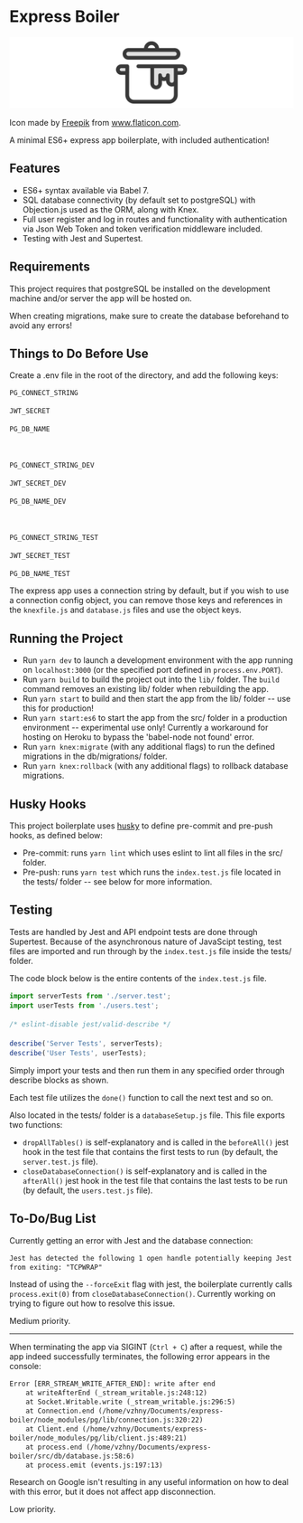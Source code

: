 # Express Boiler

![Pot Logo](pot_logo.png 'Pot Logo')

Icon made by [Freepik](https://www.flaticon.com/authors/freepik) from www.flaticon.com.

A minimal ES6+ express app boilerplate, with included authentication!

## Features

- ES6+ syntax available via Babel 7.
- SQL database connectivity (by default set to postgreSQL) with Objection.js used as the ORM, along with Knex.
- Full user register and log in routes and functionality with authentication via Json Web Token and token verification middleware included.
- Testing with Jest and Supertest.

## Requirements

This project requires that postgreSQL be installed on the development machine and/or server the app will be hosted on.

When creating migrations, make sure to create the database beforehand to avoid any errors!

## Things to Do Before Use

Create a .env file in the root of the directory, and add the following keys:

```
PG_CONNECT_STRING

JWT_SECRET

PG_DB_NAME



PG_CONNECT_STRING_DEV

JWT_SECRET_DEV

PG_DB_NAME_DEV



PG_CONNECT_STRING_TEST

JWT_SECRET_TEST

PG_DB_NAME_TEST
```

The express app uses a connection string by default, but if you wish to use a connection config object, you can remove those keys and references in the `knexfile.js` and `database.js` files and use the object keys.

## Running the Project

- Run `yarn dev` to launch a development environment with the app running on `localhost:3000` (or the specified port defined in `process.env.PORT`).
- Run `yarn build` to build the project out into the `lib/` folder. The `build` command removes an existing lib/ folder when rebuilding the app.
- Run `yarn start` to build and then start the app from the lib/ folder -- use this for production!
- Run `yarn start:es6` to start the app from the src/ folder in a production environment -- experimental use only! Currently a workaround for hosting on Heroku to bypass the 'babel-node not found' error.
- Run `yarn knex:migrate` (with any additional flags) to run the defined migrations in the db/migrations/ folder.
- Run `yarn knex:rollback` (with any additional flags) to rollback database migrations.

## Husky Hooks

This project boilerplate uses [husky](https://www.npmjs.com/package/husky) to define pre-commit and pre-push hooks, as defined below:

- Pre-commit: runs `yarn lint` which uses eslint to lint all files in the src/ folder.
- Pre-push: runs `yarn test` which runs the `index.test.js` file located in the tests/ folder -- see below for more information.

## Testing

Tests are handled by Jest and API endpoint tests are done through Supertest. Because of the asynchronous nature of JavaScipt testing, test files are imported and run through by the `index.test.js` file inside the tests/ folder.

The code block below is the entire contents of the `index.test.js` file.

```javascript
import serverTests from './server.test';
import userTests from './users.test';

/* eslint-disable jest/valid-describe */

describe('Server Tests', serverTests);
describe('User Tests', userTests);
```

Simply import your tests and then run them in any specified order through describe blocks as shown.

Each test file utilizes the `done()` function to call the next test and so on.

Also located in the tests/ folder is a `databaseSetup.js` file. This file exports two functions:

- `dropAllTables()` is self-explanatory and is called in the `beforeAll()` jest hook in the test file that contains the first tests to run (by default, the `server.test.js` file).
- `closeDatabaseConnection()` is self-explanatory and is called in the `afterAll()` jest hook in the test file that contains the last tests to be run (by default, the `users.test.js` file).

## To-Do/Bug List

Currently getting an error with Jest and the database connection:

```
Jest has detected the following 1 open handle potentially keeping Jest from exiting: "TCPWRAP"
```

Instead of using the `--forceExit` flag with jest, the boilerplate currently calls `process.exit(0)` from `closeDatabaseConnection()`. Currently working on trying to figure out how to resolve this issue.

Medium priority.

---

When terminating the app via SIGINT (`Ctrl + C`) after a request, while the app indeed successfully terminates, the following error appears in the console:

```
Error [ERR_STREAM_WRITE_AFTER_END]: write after end
    at writeAfterEnd (_stream_writable.js:248:12)
    at Socket.Writable.write (_stream_writable.js:296:5)
    at Connection.end (/home/vzhny/Documents/express-boiler/node_modules/pg/lib/connection.js:320:22)
    at Client.end (/home/vzhny/Documents/express-boiler/node_modules/pg/lib/client.js:489:21)
    at process.end (/home/vzhny/Documents/express-boiler/src/db/database.js:58:6)
    at process.emit (events.js:197:13)
```

Research on Google isn't resulting in any useful information on how to deal with this error, but it does not affect app disconnection.

Low priority.
